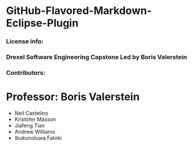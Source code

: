 # GitHub-Flavored-Markdown-Eclipse-Plugin

### License info:

### Drexel Software Engineering Capstone Led by Boris Valerstein

### Contributors:
# Professor: Boris Valerstein
* Neil Castelino
* Kristófer Másson
* Jiafeng Tian
* Andrew Williams
* Ibukunoluwa Fatoki

